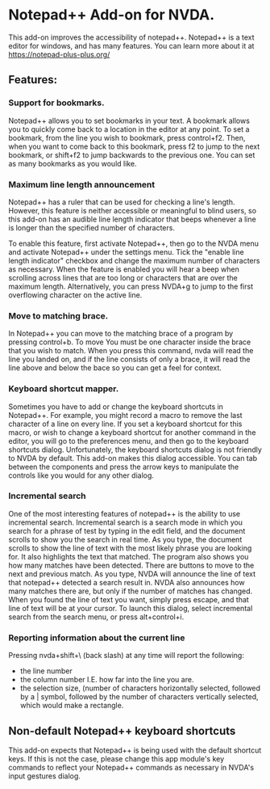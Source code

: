 # Notepad++ Add-on for NVDA.

This add-on improves the accessibility of notepad++. Notepad++ is a text editor for windows, and has many features. You can learn more about  it at https://notepad-plus-plus.org/

## Features:

### Support for bookmarks.

Notepad++ allows you to set bookmarks in your text.
A bookmark allows you to quickly come back to a location in the editor at any point.
To set a bookmark, from the line you wish to bookmark, press control+f2.
Then,  when you want to come back to this bookmark, press f2 to jump to the next  bookmark, or shift+f2 to jump backwards to the previous one.
You can set as many bookmarks as you would like.

### Maximum line length announcement

Notepad++ has a ruler that can be used for checking a line's length. However, this feature
is neither accessible or meaningful to blind users, so this add-on has an audible line length
indicator that beeps whenever a line is longer than the specified number of characters.

To enable this feature, first activate Notepad++, then go to the NVDA menu and activate Notepad++
under the settings menu. Tick the "enable line length indicator" checkbox and change the maximum
number of characters as necessary. When the feature is enabled you will hear a beep when scrolling
across lines that are too long or characters that are over the maximum length. Alternatively, you
can press NVDA+g to jump to the first overflowing character on the active line.

### Move to matching brace.

In Notepad++ you can move to the matching brace of a program by pressing control+b. 
To move You must be one character inside the  brace that you wish to match.
When you press this command, nvda will read the line you landed on, and if the line consists of only a brace, it will read the line above and below the bace so you can get a feel for context.

### Keyboard shortcut mapper.

Sometimes you have to add or change the keyboard shortcuts in Notepad++. 
For example, you might record a macro to remove the last character of a line on every line.
If you set a keyboard shortcut for this macro, or wish to change a keyboard shortcut for another command in the editor, you will go to the preferences menu, and then go to the keyboard shortcuts dialog.
Unfortunately, the keyboard shortcuts dialog is not friendly to NVDA by default. This add-on makes this dialog accessible. You can tab between the components and press the arrow keys to manipulate the controls like you would for any other dialog.

### Incremental search

One of the most interesting features of notepad++ is the ability to use incremental search. 
Incremental search is a search mode in which you search for a phrase of test by typing in the edit field, and the document scrolls to show you the search in real time. 
As you type, the document scrolls to show the line of text with the most likely phrase you are looking for. It also highlights the text that matched.
The program also shows you how many matches have been detected. There are buttons to move to the next and previous match.
As you type, NVDA will announce the line of text that notepad++ detected a search result in. NVDA also announces how many matches there are, but only if the number of matches has changed. 
When you found the line of text you want, simply press escape, and that line of text will be at your cursor.
To launch this dialog, select incremental search from the search menu, or press alt+control+i.

### Reporting information about the  current line

Pressing nvda+shift+\ (back slash) at any time will report the following:

* the line number
* the column number I.E. how far into the line you are.
* the selection size, (number of characters horizontally selected, followed by a | symbol, followed by the number of characters vertically selected, which would make a rectangle.

## Non-default Notepad++ keyboard shortcuts

This add-on expects that Notepad++ is being used with the default shortcut keys. If this is not the
case, please change this app module's key commands to reflect your Notepad++ commands as necessary
in NVDA's input gestures dialog.
